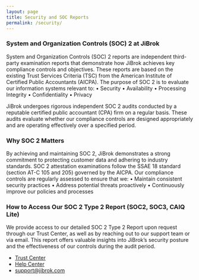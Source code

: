 ```yaml
---
layout: page
title: Security and SOC Reports
permalink: /security/
---
```


### System and Organization Controls (SOC) 2 at JiBrok

System and Organization Controls (SOC) 2 reports are independent third-party examination reports that demonstrate how JiBrok achieves key compliance controls and objectives. These reports are based on the existing Trust Services Criteria (TSC) from the American Institute of Certified Public Accountants (AICPA). The purpose of SOC 2 is to evaluate our information systems relevant to:
•	Security
•	Availability
•	Processing Integrity
•	Confidentiality
•	Privacy

JiBrok undergoes rigorous independent SOC 2 audits conducted by a reputable certified public accountant (CPA) firm on a regular basis. These audits evaluate whether our compliance controls are designed appropriately and are operating effectively over a specified period.

### Why SOC 2 Matters

By achieving and maintaining SOC 2, JiBrok demonstrates a strong commitment to protecting customer data and adhering to industry standards. SOC 2 attestation examinations follow the SSAE 18 standard (section AT-C 105 and 205) governed by the AICPA. Our compliance controls are regularly assessed to ensure that we:
•	Maintain consistent security practices
•	Address potential threats proactively
•	Continuously improve our policies and processes

### How to Access Our SOC 2 Type 2 Report (SOC2, SOC3, CAIQ Lite)

We provide access to our detailed SOC 2 Type 2 Report upon request through our Trust Center, as well as by reaching out to our support team or via email. This report offers valuable insights into JiBrok’s security posture and the effectiveness of our controls during the audit period.

* [Trust Center](https://app.drata.com/trust/ee309dcb-df9f-462a-a1c6-84eaea7908f3)
* [Help Center](https://jibrok.atlassian.net/servicedesk/customer/portal/9/group/41/create/176)
* [support@jibrok.com](mailto:support@jibrok.com)
